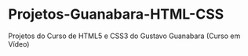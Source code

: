 # Projetos-Guanabara-HTML-CSS
Projetos do Curso de HTML5 e CSS3 do Gustavo Guanabara (Curso em Vídeo) 

